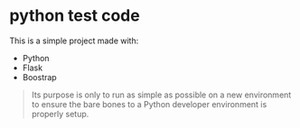 # python test code

This is a simple project made with:
- Python
- Flask
- Boostrap

> Its purpose is only to run as simple as possible on a new environment to ensure the bare bones to a Python developer environment is properly setup.